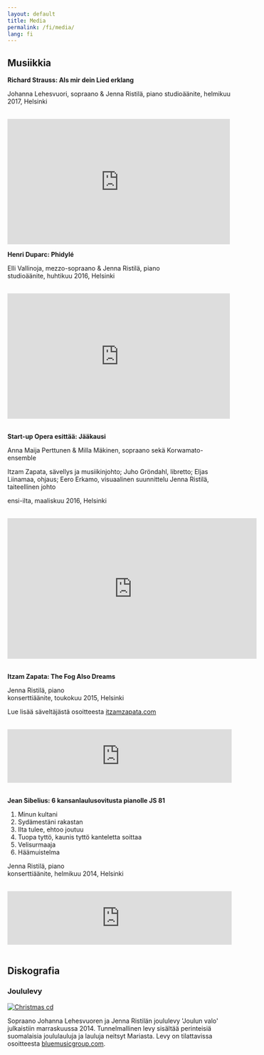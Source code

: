```yaml
---
layout: default
title: Media
permalink: /fi/media/
lang: fi
---
```



## Musiikkia

__Richard Strauss: Als mir dein Lied erklang__


Johanna Lehesvuori, sopraano & Jenna Ristilä, piano
studioäänite, helmikuu 2017, Helsinki

<br/>

<div class="video container">
<iframe src="https://player.vimeo.com/video/209055896" width="500" height="281" frameborder="0" webkitallowfullscreen mozallowfullscreen allowfullscreen></iframe>

<br/>

__Henri Duparc: Phidylé__


Elli Vallinoja, mezzo-sopraano & Jenna Ristilä, piano  
studioäänite, huhtikuu 2016, Helsinki

<br/>

<div class="video container">
<iframe src="https://player.vimeo.com/video/164059137?byline=0&portrait=0" width="500" height="281" frameborder="0" webkitallowfullscreen mozallowfullscreen allowfullscreen></iframe>
</div>

<br/>

__Start-up Opera esittää: Jääkausi__


Anna Maija Perttunen & Milla Mäkinen, sopraano sekä Korwamato-ensemble

Itzam Zapata, sävellys ja musiikinjohto;
Juho Gröndahl, libretto;
Eljas Liinamaa, ohjaus;
Eero Erkamo, visuaalinen suunnittelu
Jenna Ristilä, taiteellinen johto

ensi-ilta, maaliskuu 2016, Helsinki

<br/>

<div class="video container">
<iframe width="560" height="315" src="https://www.youtube.com/embed/MfDPcTp--wc" frameborder="0" webkitallowfullscreen mozallowfullscreen allowfullscreen></iframe>
</div>

<br/>

__Itzam Zapata: The Fog Also Dreams__  

Jenna Ristilä, piano  
konserttiäänite, toukokuu 2015, Helsinki

Lue lisää säveltäjästä osoitteesta [itzamzapata.com](http://www.itzamzapata.com/)

<br/>

<div>
<iframe width="100%" height="120" scrolling="no" frameborder="no" src="https://w.soundcloud.com/player/?url=https%3A//api.soundcloud.com/tracks/220369170&amp;auto_play=false&amp;hide_related=true&amp;show_comments=false&amp;show_user=false&amp;show_reposts=false&amp;visual=false&amp;sharing=false&amp;buying=false&amp;color=2F5966&amp;theme_color=009966&amp;show_playcount=false&amp;show_artwork=false"></iframe>
</div>

<br/>

__Jean Sibelius: 6 kansanlaulusovitusta pianolle JS 81__

1. Minun kultani 
2. Sydämestäni rakastan 
3. Ilta tulee, ehtoo joutuu 
4. Tuopa tyttö, kaunis tyttö kanteletta soittaa 
5. Velisurmaaja 
6. Häämuistelma

Jenna Ristilä, piano  
konserttiäänite, helmikuu 2014, Helsinki

<br/>

<div>
<iframe width="100%" height="120" scrolling="no" frameborder="no" src="https://w.soundcloud.com/player/?url=https%3A//api.soundcloud.com/tracks/166484751%3Fsecret_token%3Ds-7le8O&amp;;auto_play=false&amp;hide_related=true&amp;show_comments=false&amp;show_user=false&amp;show_reposts=false&amp;visual=false&amp;sharing=false&amp;buying=false&amp;color=2F5966&amp;theme_color=009966&amp;show_playcount=false&amp;show_artwork=false"></iframe>
</div>

<br/>

## Diskografia

### Joululevy

[![Christmas cd](../../images/christmas_cd.jpg)](http://lightofchristmas.bluemusicgroup.com/)

Sopraano Johanna Lehesvuoren ja Jenna Ristilän joululevy 'Joulun valo' julkaistiin marraskuussa 2014. Tunnelmallinen levy sisältää perinteisiä suomalaisia joululauluja ja lauluja neitsyt Mariasta. Levy on tilattavissa osoitteesta [bluemusicgroup.com](http://lightofchristmas.bluemusicgroup.com/). 
